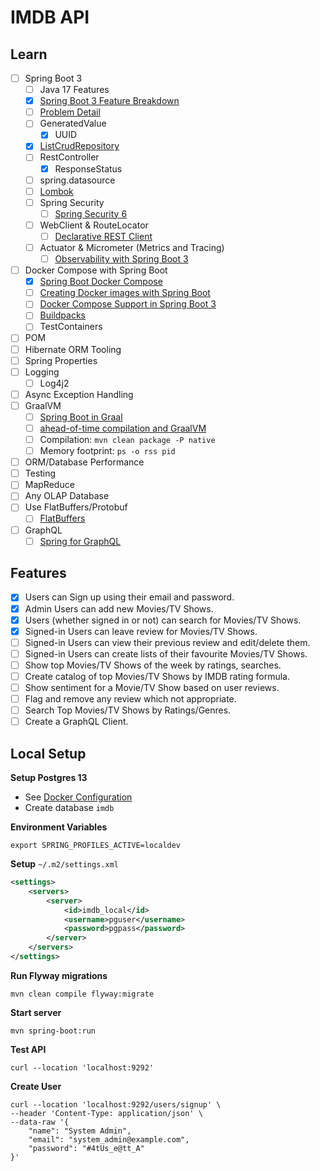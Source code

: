 # IMDB API

## Learn
- [ ] Spring Boot 3
  - [ ] Java 17 Features
  - [x] [Spring Boot 3 Feature Breakdown](https://www.youtube.com/watch?v=AcaR1wBi6mQ)
  - [ ] [Problem Detail](https://datatracker.ietf.org/doc/html/rfc7807)
  - [ ] GeneratedValue
    - [x] UUID
  - [x] [ListCrudRepository](https://www.baeldung.com/spring-data-3-crud-repository-interfaces)
  - [ ] RestController
    - [x] ResponseStatus
  - [ ] spring.datasource
  - [ ] [Lombok](https://projectlombok.org/features/)
  - [ ] Spring Security
    - [ ] [Spring Security 6](https://www.youtube.com/watch?v=KxqlJblhzfI)
  - [ ] WebClient & RouteLocator
    - [ ] [Declarative REST Client](https://cloud.spring.io/spring-cloud-netflix/multi/multi_spring-cloud-feign.html)
  - [ ] Actuator & Micrometer (Metrics and Tracing)
    - [ ] [Observability with Spring Boot 3](https://spring.io/blog/2022/10/12/observability-with-spring-boot-3)
- [ ] Docker Compose with Spring Boot
  - [x] [Spring Boot Docker Compose](https://www.youtube.com/watch?v=lS1GwdIfk0c)
  - [ ] [Creating Docker images with Spring Boot](https://spring.io/blog/2020/01/27/creating-docker-images-with-spring-boot-2-3-0-m1)
  - [ ] [Docker Compose Support in Spring Boot 3](https://docs.spring.io/spring-boot/docs/3.1.0/reference/html/features.html#features.docker-compose)
  - [ ] [Buildpacks](https://buildpacks.io)
  - [ ] TestContainers
- [ ] POM
- [ ] Hibernate ORM Tooling
- [ ] Spring Properties
- [ ] Logging
  - [ ] Log4j2
- [ ] Async Exception Handling
- [ ] GraalVM
  - [ ] [Spring Boot in Graal](https://www.youtube.com/watch?v=VRb8JSfI9eg)
  - [ ] [ahead-of-time compilation and GraalVM](https://www.youtube.com/watch?v=TOfYlLjXufw)
  - [ ] Compilation: `mvn clean package -P native`
  - [ ] Memory footprint: `ps -o rss pid`
- [ ] ORM/Database Performance
- [ ] Testing
- [ ] MapReduce
- [ ] Any OLAP Database
- [ ] Use FlatBuffers/Protobuf
  - [ ] [FlatBuffers](https://flatbuffers.dev)
- [ ] GraphQL
  - [ ] [Spring for GraphQL](https://docs.spring.io/spring-graphql/docs/current/reference/html/)

## Features

- [x] Users can Sign up using their email and password.
- [x] Admin Users can add new Movies/TV Shows.
- [x] Users (whether signed in or not) can search for Movies/TV Shows.
- [x] Signed-in Users can leave review for Movies/TV Shows.
- [ ] Signed-in Users can view their previous review and edit/delete them.
- [ ] Signed-in Users can create lists of their favourite Movies/TV Shows.
- [ ] Show top Movies/TV Shows of the week by ratings, searches.
- [ ] Create catalog of top Movies/TV Shows by IMDB rating formula.
- [ ] Show sentiment for a Movie/TV Show based on user reviews.
- [ ] Flag and remove any review which not appropriate.
- [ ] Search Top Movies/TV Shows by Ratings/Genres.
- [ ] Create a GraphQL Client.

## Local Setup

**Setup Postgres 13**

- See [Docker Configuration](https://github.com/thegauravmahawar/docker/blob/main/postgres-13.yml)
- Create database `imdb`

**Environment Variables**

```shell
export SPRING_PROFILES_ACTIVE=localdev
```

**Setup** `~/.m2/settings.xml`

```xml
<settings>
    <servers>
        <server>
            <id>imdb_local</id>
            <username>pguser</username>
            <password>pgpass</password>
        </server>
    </servers>
</settings>
```

**Run Flyway migrations**

```shell
mvn clean compile flyway:migrate
```

**Start server**

```shell
mvn spring-boot:run
```

**Test API**

```shell
curl --location 'localhost:9292'
```

**Create User**

```shell
curl --location 'localhost:9292/users/signup' \
--header 'Content-Type: application/json' \
--data-raw '{
    "name": "System Admin",
    "email": "system_admin@example.com",
    "password": "#4tUs_e@tt_A"
}'
```